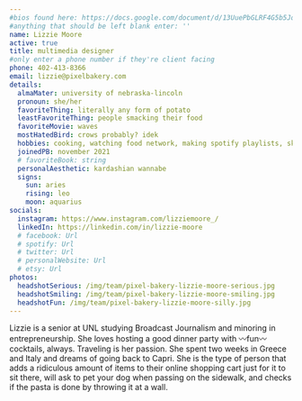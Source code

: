 ```yaml
---
#bios found here: https://docs.google.com/document/d/13UuePbGLRF4G5b5JoEe2Vua3NukZ1-QwRW4Oisnd8lI/edit#
#anything that should be left blank enter: ''
name: Lizzie Moore
active: true
title: multimedia designer
#only enter a phone number if they're client facing
phone: 402-413-8366
email: lizzie@pixelbakery.com
details:
  almaMater: university of nebraska-lincoln
  pronoun: she/her
  favoriteThing: literally any form of potato
  leastFavoriteThing: people smacking their food
  favoriteMovie: waves
  mostHatedBird: crows probably? idek
  hobbies: cooking, watching food network, making spotify playlists, skincare/makeup
  joinedPB: november 2021
  # favoriteBook: string
  personalAesthetic: kardashian wannabe
  signs:
    sun: aries
    rising: leo
    moon: aquarius
socials:
  instagram: https://www.instagram.com/lizziemoore_/
  linkedIn: https://linkedin.com/in/lizzie-moore
  # facebook: Url
  # spotify: Url
  # twitter: Url
  # personalWebsite: Url
  # etsy: Url
photos:
  headshotSerious: /img/team/pixel-bakery-lizzie-moore-serious.jpg
  headshotSmiling: /img/team/pixel-bakery-lizzie-moore-smiling.jpg
  headshotFun: /img/team/pixel-bakery-lizzie-moore-silly.jpg
---
```


Lizzie is a senior at UNL studying Broadcast Journalism and minoring in entrepreneurship. She loves hosting a good dinner party with 〰fun〰 cocktails, always. Traveling is her passion. She spent two weeks in Greece and Italy and dreams of going back to Capri. She is the type of person that adds a ridiculous amount of items to their online shopping cart just for it to sit there, will ask to pet your dog when passing on the sidewalk, and checks if the pasta is done by throwing it at a wall.
